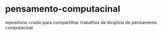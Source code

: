 # pensamento-computacinal
repositorio criado para compartilhar trabalhos da diciplina de pensamento computacinal
